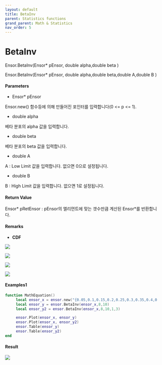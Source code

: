 ```yaml
---
layout: default
title: BetaInv
parent: Statistics functions
grand_parent: Math & Statistics
nav_order: 5
---
```


# BetaInv

Ensor.BetaInv\(Ensor\* pEnsor, double alpha,double beta \)

Ensor.BetaInv\(Ensor\* pEnsor, double alpha,double beta,double A,double B \)

#### Parameters

* Ensor\* pEnsor

Ensor.new\(\) 함수등에 의해 만들어진 포인터를 입력합니다\(0 &lt;= p &lt;= 1\).

* double alpha

베타 분포의 alpha 값을 입력합니다.

* double beta

베타 분포의 beta 값을 입력합니다.

* double A

A : Low Limit 값을 입력합니다. 없으면 0으로 설정됩니다.

* double B

B : High Limit 값을 입력합니다. 없으면 1로 설정됩니다.

#### Return Value

Ensor\* pRetEnsor : pEnsor의 엘리먼트에 맞는 갯수만큼 계산된 Ensor\*를 반환합니다.

#### Remarks

* **CDF**

![](/StatisticsAPI/BetaDistFunc4.png)

![](/StatisticsAPI/BetaDistFunc6.png)

![](/StatisticsAPI/BetaDistFunc7.png)

![](/StatisticsAPI/BetaDistFunc2.png)

#### Examples1

```lua
function MathEquation()
     local ensor_x = ensor.new("{0.05,0.1,0.15,0.2,0.25,0.3,0.35,0.4,0.45,0.5,0.55,0.6,0.65,0.685470581,0.7,0.75,0.8,0.85,0.9,0.95,0.999}")
     local ensor_y = ensor.BetaInv(ensor_x,8,10)
     local ensor_y2 = ensor.BetaInv(ensor_x,8,10,1,3)

     ensor.Plot(ensor_x, ensor_y)
     ensor.Plot(ensor_x, ensor_y2)
     ensor.Table(ensor_y)
     ensor.Table(ensor_y2)
end
```

#### Result

![](/StatisticsAPI/BetaInvResultSample.png)

